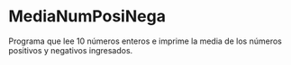 # MediaNumPosiNega
Programa que lee 10 números enteros e imprime la media de los números positivos y negativos ingresados.
